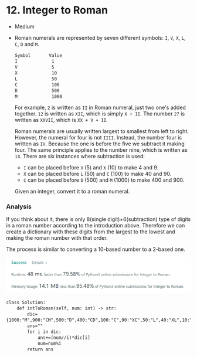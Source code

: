 # 12. Integer to Roman

* Medium
*   Roman numerals are represented by seven different symbols: `I`, `V`, `X`, `L`, `C`, `D` and `M`.

    ```
    Symbol       Value
    I             1
    V             5
    X             10
    L             50
    C             100
    D             500
    M             1000
    ```

    For example, `2` is written as `II` in Roman numeral, just two one's added together. `12` is written as `XII`, which is simply `X + II`. The number `27` is written as `XXVII`, which is `XX + V + II`.

    Roman numerals are usually written largest to smallest from left to right. However, the numeral for four is not `IIII`. Instead, the number four is written as `IV`. Because the one is before the five we subtract it making four. The same principle applies to the number nine, which is written as `IX`. There are six instances where subtraction is used:

    * `I` can be placed before `V` (5) and `X` (10) to make 4 and 9.&#x20;
    * `X` can be placed before `L` (50) and `C` (100) to make 40 and 90.&#x20;
    * `C` can be placed before `D` (500) and `M` (1000) to make 400 and 900.

    Given an integer, convert it to a roman numeral.

### Analysis

If you think about it, there is only 8(single digit)+6(subtraction) type of digits in a roman number according to the introduction above. Therefore we can create a dictionary with these digits from the largest to the lowest and making the roman number with that order.&#x20;

The process is similar to converting a 10-based number to a 2-based one.&#x20;

![](<../.gitbook/assets/image (18) (1) (1) (1) (1) (1) (1).png>)

```
class Solution:
    def intToRoman(self, num: int) -> str:
        dic={1000:"M",900:"CM",500:"D",400:"CD",100:"C",90:"XC",50:"L",40:"XL",10:"X",9:"IX",5:"V",4:"IV",1:"I"}
        ans=""
        for i in dic:
            ans+=(num//i)*dic[i]
            num=num%i
        return ans
```
